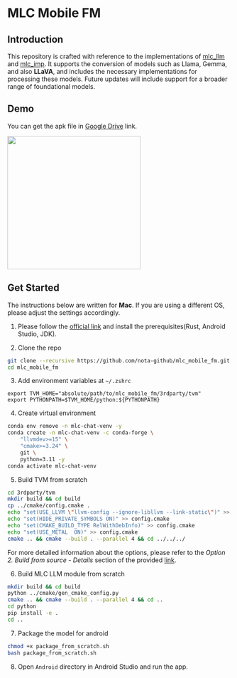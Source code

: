 # MLC Mobile FM

## Introduction
This repository is crafted with reference to the implementations of [mlc_llm](https://github.com/mlc-ai/mlc-llm) and [mlc_imp](https://github.com/MILVLG/mlc-imp). It supports the conversion of models such as Llama, Gemma, and also **LLaVA**, and includes the necessary implementations for processing these models. Future updates will include support for a broader range of foundational models.

## Demo
You can get the apk file in [Google Drive](https://drive.google.com/file/d/1OeIHYpr44zZNk-N7n18mhUeB3v6FQJrB/view?usp=sharing) link.
  
<img src="https://github.com/nota-github/mlc_mobile_fm/assets/86578246/dc240362-bc5f-4b68-b2fe-9690e14d268e" width="300px">


## Get Started
The instructions below are written for **Mac**. If you are using a different OS, please adjust the settings accordingly.

1. Please follow the [official link](https://llm.mlc.ai/docs/deploy/android.html#prerequisite) and install the prerequisites(Rust, Android Studio, JDK).

2. Clone the repo
```bash
git clone --recursive https://github.com/nota-github/mlc_mobile_fm.git
cd mlc_mobile_fm
```

3. Add environment variables at `~/.zshrc`
```
export TVM_HOME="absolute/path/to/mlc_mobile_fm/3rdparty/tvm"
export PYTHONPATH=$TVM_HOME/python:${PYTHONPATH}
```

4. Create virtual environment
```bash
conda env remove -n mlc-chat-venv -y
conda create -n mlc-chat-venv -c conda-forge \
    "llvmdev>=15" \
    "cmake>=3.24" \
    git \
    python=3.11 -y
conda activate mlc-chat-venv
```

5. Build TVM from scratch
```bash
cd 3rdparty/tvm
mkdir build && cd build
cp ../cmake/config.cmake .
echo "set(USE_LLVM \"llvm-config --ignore-libllvm --link-static\")" >> config.cmake
echo "set(HIDE_PRIVATE_SYMBOLS ON)" >> config.cmake
echo "set(CMAKE_BUILD_TYPE RelWithDebInfo)" >> config.cmake
echo "set(USE_METAL  ON)" >> config.cmake
cmake .. && cmake --build . --parallel 4 && cd ../../../
```
For more detailed information about the options, please refer to the *Option 2. Build from source - Details* section of the provided [link](https://llm.mlc.ai/docs/install/tvm.html).

6. Build MLC LLM module from scratch
```bash
mkdir build && cd build
python ../cmake/gen_cmake_config.py
cmake .. && cmake --build . --parallel 4 && cd ..
cd python
pip install -e .
cd ..
```

7. Package the model for android
```bash
chmod +x package_from_scratch.sh
bash package_from_scratch.sh
```

8. Open `Android` directory in Android Studio and run the app.


